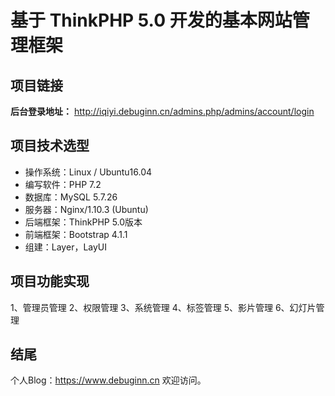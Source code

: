 # 基于 ThinkPHP 5.0 开发的基本网站管理框架

## 项目链接
**后台登录地址：** http://iqiyi.debuginn.cn/admins.php/admins/account/login

## 项目技术选型
- 操作系统：Linux / Ubuntu16.04
- 编写软件：PHP 7.2
- 数据库：MySQL 5.7.26
- 服务器：Nginx/1.10.3 (Ubuntu)
- 后端框架：ThinkPHP 5.0版本
- 前端框架：Bootstrap 4.1.1
- 组建：Layer，LayUI

## 项目功能实现
1、管理员管理
2、权限管理
3、系统管理
4、标签管理
5、影片管理
6、幻灯片管理

## 结尾
个人Blog：https://www.debuginn.cn 欢迎访问。
